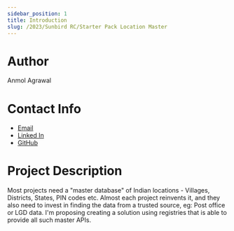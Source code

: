 ```yaml
---
sidebar_position: 1
title: Introduction
slug: /2023/Sunbird RC/Starter Pack Location Master
---
```



# Author
Anmol Agrawal

# Contact Info
- [Email](mailto:anmol2002.aa1@gmail.com)
- [Linked In](https://www.linkedin.com/in/anmode/)
- [GitHub](https://www.github.com/anmode)

# Project Description
Most projects need a "master database" of Indian locations - Villages, Districts, States, PIN codes etc. Almost each project reinvents it, and they also need to invest in finding the data from a trusted source, eg: Post office or LGD data. I'm proposing creating a solution using registries that is able to provide all such master APIs.
